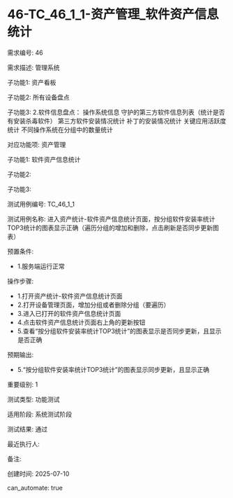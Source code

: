 # 46-TC_46_1_1-资产管理_软件资产信息统计

需求编号: 46

需求描述: 管理系统

子功能1: 资产看板

子功能2: 所有设备盘点

子功能3: 2.软件信息盘点：
操作系统信息
守护的第三方软件信息列表（统计是否有安装杀毒软件）
第三方软件安装情况统计
补丁的安装情况统计
关键应用活跃度统计
不同操作系统在分组中的数量统计


对应功能项: 资产管理

子功能1: 软件资产信息统计

子功能2: 

子功能3: 


测试用例编号: TC_46_1_1

测试用例名称: 进入资产统计-软件资产信息统计页面，按分组软件安装率统计TOP3统计的图表显示正确（遍历分组的增加和删除，点击刷新是否同步更新图表）

预置条件:
- 1.服务端运行正常

操作步骤:
- 1.打开资产统计-软件资产信息统计页面
- 2.打开设备管理页面，增加分组或者删除分组（要遍历）
- 3.进入已打开的软件资产信息统计页面
- 4.点击软件资产信息统计页面右上角的更新按钮
- 5.查看“按分组软件安装率统计TOP3统计”的图表显示是否同步更新，且显示是否正确

预期输出:
- 5.“按分组软件安装率统计TOP3统计”的图表显示同步更新，且显示正确

重要级别: 1

测试类型: 功能测试

适用阶段: 系统测试阶段

测试结果: 通过

最近执行人: 

备注: 

创建时间: 2025-07-10

can_automate: true
